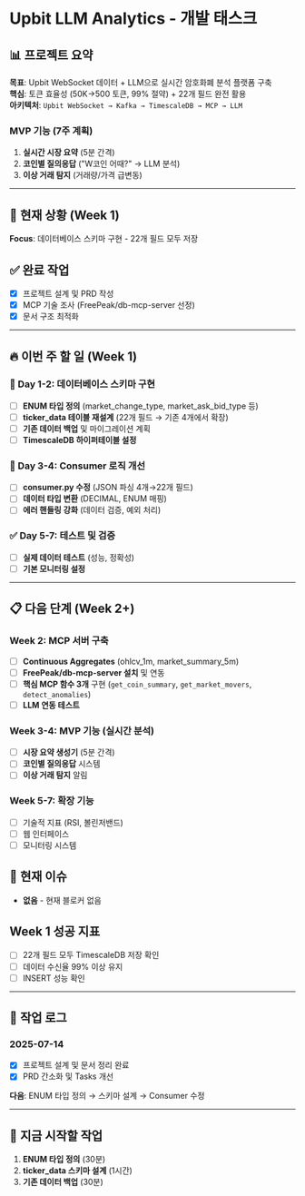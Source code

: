 # Upbit LLM Analytics - 개발 태스크

## 📊 프로젝트 요약
**목표**: Upbit WebSocket 데이터 + LLM으로 실시간 암호화폐 분석 플랫폼 구축  
**핵심**: 토큰 효율성 (50K→500 토큰, 99% 절약) + 22개 필드 완전 활용  
**아키텍처**: `Upbit WebSocket → Kafka → TimescaleDB → MCP → LLM`

### MVP 기능 (7주 계획)
1. **실시간 시장 요약** (5분 간격)
2. **코인별 질의응답** ("W코인 어때?" → LLM 분석)  
3. **이상 거래 탐지** (거래량/가격 급변동)

---

## 🎯 현재 상황 (Week 1)
**Focus**: 데이터베이스 스키마 구현 - 22개 필드 모두 저장

## ✅ 완료 작업
- [x] 프로젝트 설계 및 PRD 작성
- [x] MCP 기술 조사 (FreePeak/db-mcp-server 선정)
- [x] 문서 구조 최적화

---

## 🔥 이번 주 할 일 (Week 1)

### 🎯 Day 1-2: 데이터베이스 스키마 구현  
- [ ] **ENUM 타입 정의** (market_change_type, market_ask_bid_type 등)
- [ ] **ticker_data 테이블 재설계** (22개 필드 → 기존 4개에서 확장)  
- [ ] **기존 데이터 백업** 및 마이그레이션 계획
- [ ] **TimescaleDB 하이퍼테이블 설정**

### 🔧 Day 3-4: Consumer 로직 개선
- [ ] **consumer.py 수정** (JSON 파싱 4개→22개 필드)
- [ ] **데이터 타입 변환** (DECIMAL, ENUM 매핑)
- [ ] **에러 핸들링 강화** (데이터 검증, 예외 처리)

### ✅ Day 5-7: 테스트 및 검증  
- [ ] **실제 데이터 테스트** (성능, 정확성)
- [ ] **기본 모니터링 설정**

---

## 📋 다음 단계 (Week 2+)

### Week 2: MCP 서버 구축
- [ ] **Continuous Aggregates** (ohlcv_1m, market_summary_5m)
- [ ] **FreePeak/db-mcp-server 설치** 및 연동
- [ ] **핵심 MCP 함수 3개** 구현 (`get_coin_summary`, `get_market_movers`, `detect_anomalies`)
- [ ] **LLM 연동 테스트**

### Week 3-4: MVP 기능 (실시간 분석)
- [ ] **시장 요약 생성기** (5분 간격)
- [ ] **코인별 질의응답** 시스템  
- [ ] **이상 거래 탐지** 알림

### Week 5-7: 확장 기능
- [ ] 기술적 지표 (RSI, 볼린저밴드)
- [ ] 웹 인터페이스
- [ ] 모니터링 시스템

## 🚨 현재 이슈
- **없음** - 현재 블로커 없음

## Week 1 성공 지표
- [ ] 22개 필드 모두 TimescaleDB 저장 확인
- [ ] 데이터 수신율 99% 이상 유지
- [ ] INSERT 성능 확인

---

## 📝 작업 로그

### 2025-07-14 
- [x] 프로젝트 설계 및 문서 정리 완료
- [x] PRD 간소화 및 Tasks 개선

**다음**: ENUM 타입 정의 → 스키마 설계 → Consumer 수정

---

## 🎯 지금 시작할 작업
1. **ENUM 타입 정의** (30분)  
2. **ticker_data 스키마 설계** (1시간)
3. **기존 데이터 백업** (30분)